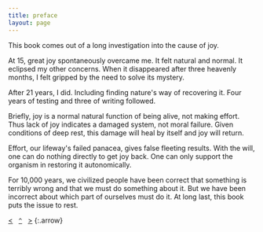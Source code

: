 ```yaml
---
title: preface
layout: page
---
```


This book comes out of a long investigation into the cause of joy. 

At 15, great joy spontaneously overcame me. It felt natural and normal. It eclipsed my other concerns. When it disappeared after three heavenly months, I felt gripped by the need to solve its mystery.

After 21 years, I did. Including finding nature's way of recovering it. Four years of testing and three of writing followed.

Briefly, joy is a normal natural function of being alive, not making effort. Thus lack of joy indicates a damaged system, not moral failure. Given conditions of deep rest, this damage will heal by itself and joy will return.

Effort, our lifeway's failed panacea, gives false fleeting results. With the will, one can do nothing directly to get joy back. One can only support the organism in restoring it autonomically.

For 10,000 years, we civilized people have been correct that something is terribly wrong and that we must do something about it. But we have been incorrect about which part of ourselves must do it. At long last, this book puts the issue to rest.

[&lt;](/dedication/)&nbsp;&nbsp;&nbsp;[`^`](/)&nbsp;&nbsp;&nbsp;[&gt;](/foreword/)
{:.arrow}




